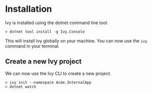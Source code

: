 ﻿# Installation

Ivy is installed using the dotnet command line tool. 

```terminal
> dotnet tool install -g Ivy.Console
```

This will install Ivy globally on your machine. You can now use the `ivy` command in your terminal.

## Create a new Ivy project

We can now use the Ivy CLI to create a new project.

```terminal
> ivy init --namespace Acme.InternalApp
> dotnet watch
```